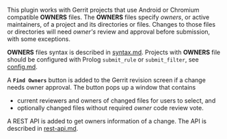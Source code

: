 This plugin works with Gerrit projects that
use Android or Chromium compatible **OWNERS** files.
The **OWNERS** files specify *owners*, or active maintainers,
of a project and its directories or files.
Changes to those files or directories will
need *owner's* review and approval before submission,
with some exceptions.

**OWNERS** files syntax is described in [syntax.md](syntax.md).
Projects with **OWNERS** file should be configured with
Prolog `submit_rule` or `submit_filter`, see [config.md](config.md).

A **`Find Owners`** button is added to the Gerrit revision screen
if a change needs owner approval.  The button pops up a window that contains
* current reviewers and owners of changed files for users to select, and
* optionally changed files without required *owner* code review vote.

A REST API is added to get owners information of a change.
The API is described in [rest-api.md](rest-api.md).
